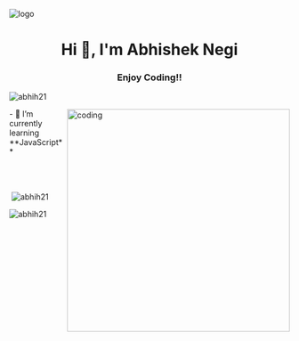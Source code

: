![logo](https://user-images.githubusercontent.com/3369400/133268513-5bfe2f93-4402-42c9-a403-81c9e86934b6.jpeg)
<h1 align="center">Hi 👋, I'm Abhishek Negi</h1>
<h3 align="center">Enjoy Coding!!</h3>


<p align="left"> <img src="https://komarev.com/ghpvc/?username=abhih21&label=Profile%20views&color=0e75b6&style=flat" alt="abhih21" /> </p>
<img align="right" alt="coding" width="400" src="https://media.giphy.com/media/L8K62iTDkzGX6/giphy.gif">
- 🌱 I’m currently learning **JavaScript**






<br><br>
<p>&nbsp;<img align="center" src="https://github-readme-stats.vercel.app/api?username=abhih21&show_icons=true&locale=en" alt="abhih21" ></p>
<p><img align="center" src="https://github-readme-streak-stats.herokuapp.com/?user=abhih21&" alt="abhih21" /></p>
